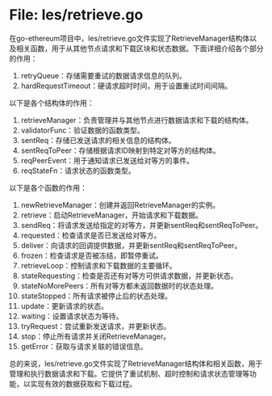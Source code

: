 # File: les/retrieve.go

在go-ethereum项目中，les/retrieve.go文件实现了RetrieveManager结构体以及相关函数，用于从其他节点请求和下载区块和状态数据。下面详细介绍各个部分的作用：

1. retryQueue：存储需要重试的数据请求信息的队列。
2. hardRequestTimeout：硬请求超时时间，用于设置重试时间间隔。

以下是各个结构体的作用：

1. retrieveManager：负责管理并与其他节点进行数据请求和下载的结构体。
2. validatorFunc：验证数据的函数类型。
3. sentReq：存储已发送请求的相关信息的结构体。
4. sentReqToPeer：存储根据请求ID映射到特定对等方的结构体。
5. reqPeerEvent：用于通知请求已发送给对等方的事件。
6. reqStateFn：请求状态的函数类型。

以下是各个函数的作用：

1. newRetrieveManager：创建并返回RetrieveManager的实例。
2. retrieve：启动RetrieveManager，开始请求和下载数据。
3. sendReq：将请求发送给指定的对等方，并更新sentReq和sentReqToPeer。
4. requested：检查请求是否已发送给对等方。
5. deliver：向请求的回调提供数据，并更新sentReq和sentReqToPeer。
6. frozen：检查请求是否被冻结，即暂停重试。
7. retrieveLoop：控制请求和下载数据的主要循环。
8. stateRequesting：检查是否还有对等方可供请求数据，并更新状态。
9. stateNoMorePeers：所有对等方都未返回数据时的状态处理。
10. stateStopped：所有请求被停止后的状态处理。
11. update：更新请求的状态。
12. waiting：设置请求状态为等待。
13. tryRequest：尝试重新发送请求，并更新状态。
14. stop：停止所有请求并关闭RetrieveManager。
15. getError：获取与请求关联的错误信息。

总的来说，les/retrieve.go文件实现了RetrieveManager结构体和相关函数，用于管理和执行数据请求和下载。它提供了重试机制、超时控制和请求状态管理等功能，以实现有效的数据获取和下载过程。

